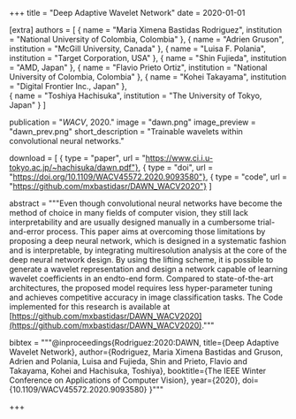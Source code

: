 +++
title = "Deep Adaptive Wavelet Network"
date = 2020-01-01

[extra]
authors = [
    { name = "Maria Ximena Bastidas Rodriguez", institution = "National University of Colombia, Colombia" },
    { name = "Adrien Gruson", institution = "McGill University, Canada" },
    { name = "Luisa F. Polania", institution = "Target Corporation, USA" },
    { name = "Shin Fujieda", institution = "AMD, Japan" },
    { name = "Flavio Prieto Ortiz", institution = "National University of Colombia, Colombia" },
    { name = "Kohei Takayama", institution = "Digital Frontier Inc., Japan" },  
    { name = "Toshiya Hachisuka", institution = "The University of Tokyo, Japan" }
]

publication = "*WACV*, 2020."
image = "dawn.png"
image_preview = "dawn_prev.png"
short_description = "Trainable wavelets within convolutional neural networks."

download = [ 
    { type = "paper", url = "https://www.ci.i.u-tokyo.ac.jp/~hachisuka/dawn.pdf"},
    { type = "doi", url = "https://doi.org/10.1109/WACV45572.2020.9093580"},
    { type = "code", url = "https://github.com/mxbastidasr/DAWN_WACV2020"}
]

abstract = """Even though convolutional neural networks have become the method of choice in many fields of computer vision, they still lack interpretability and are usually designed manually in a cumbersome trial-and-error process. This paper aims at overcoming those limitations by proposing a deep neural network, which is designed in a systematic fashion and is interpretable, by integrating  multiresolution analysis at the core of the deep neural network design. By using the lifting scheme, it is possible to generate a wavelet representation and design a network capable of learning wavelet coefficients in an endto-end form. Compared to state-of-the-art architectures, the proposed model requires less hyper-parameter tuning and achieves competitive accuracy in image classification tasks. The Code implemented for this research is available at [https://github.com/mxbastidasr/DAWN_WACV2020](https://github.com/mxbastidasr/DAWN_WACV2020)."""

bibtex = """@inproceedings{Rodriguez:2020:DAWN,
  title={Deep Adaptive Wavelet Network},
  author={Rodriguez, Maria Ximena Bastidas and Gruson, Adrien and Polania, Luisa and Fujieda, Shin and Prieto, Flavio and Takayama, Kohei and Hachisuka, Toshiya},
  booktitle={The IEEE Winter Conference on Applications of Computer Vision},
  year={2020},
  doi={10.1109/WACV45572.2020.9093580}
}"""

+++

